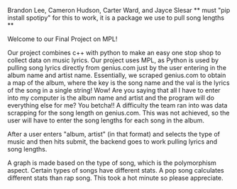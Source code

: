 Brandon Lee, Cameron Hudson, Carter Ward, and Jayce Slesar
** must "pip install spotipy" for this to work, it is a package we use to pull song lengths **

Welcome to our Final Project on MPL!

Our project combines c++ with python to make an easy one stop shop to collect data on music lyrics. Our project uses MPL, 
as Python is used by pulling song lyrics directly from genius.com just by the user entering in the album name and artist name. 
Essentially, we scraped genius.com to obtain a map of the album, where the key is the song name and the val is the lyrics of the 
song in a single string! Wow! Are you saying that all I have to enter into my computer is the album name and artist and 
the program will do everything else for me? You betcha!! A difficulty the team ran into was data scrapping for the song 
length on genius.com. This was not achieved, so the user will have to enter the song lengths for each song in the album. 

After a user enters "album, artist" (in that format) and selects the type of music and then hits submit, the backend goes to work
pulling lyrics and song lengths.

A graph is made based on the type of song, which is the polymorphism aspect.  Certain types of songs have different 
stats.  A pop song calculates different stats than rap song.  This took a hot minute so please appreciate.

